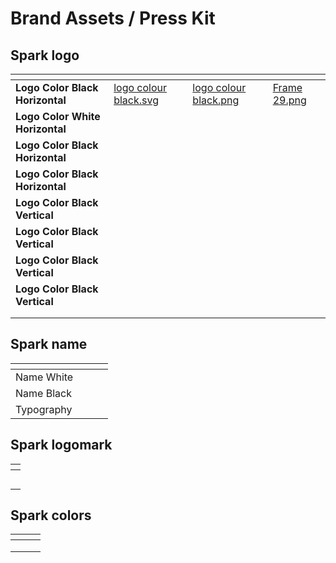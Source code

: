 # Brand Assets / Press Kit



## Spark logo

<table data-view="cards" data-full-width="false"><thead><tr><th></th><th data-type="files"></th><th data-type="files"></th><th data-hidden data-card-cover data-type="files"></th></tr></thead><tbody><tr><td><strong>Logo Color Black Horizontal</strong></td><td><a href="../.gitbook/assets/logo colour black.svg">logo colour black.svg</a></td><td><a href="../.gitbook/assets/logo colour black.png">logo colour black.png</a></td><td><a href="../.gitbook/assets/Frame 29.png">Frame 29.png</a></td></tr><tr><td><strong>Logo Color White Horizontal</strong></td><td></td><td></td><td></td></tr><tr><td><strong>Logo Color Black Horizontal</strong></td><td></td><td></td><td></td></tr><tr><td><strong>Logo Color Black Horizontal</strong></td><td></td><td></td><td></td></tr><tr><td><strong>Logo Color Black Vertical</strong></td><td></td><td></td><td></td></tr><tr><td><strong>Logo Color Black Vertical</strong></td><td></td><td></td><td></td></tr><tr><td><strong>Logo Color Black Vertical</strong></td><td></td><td></td><td></td></tr><tr><td><strong>Logo Color Black Vertical</strong></td><td></td><td></td><td></td></tr><tr><td></td><td></td><td></td><td></td></tr><tr><td></td><td></td><td></td><td></td></tr></tbody></table>



## Spark name

<table data-view="cards" data-full-width="false"><thead><tr><th></th><th data-type="files"></th><th data-type="files"></th><th data-type="files"></th></tr></thead><tbody><tr><td>Name White</td><td></td><td></td><td></td></tr><tr><td>Name Black</td><td></td><td></td><td></td></tr><tr><td>Typography</td><td></td><td></td><td></td></tr></tbody></table>

## Spark logomark

<table data-view="cards" data-full-width="false"><thead><tr><th></th></tr></thead><tbody><tr><td></td></tr><tr><td></td></tr><tr><td></td></tr><tr><td></td></tr><tr><td></td></tr></tbody></table>



## Spark colors

<table data-view="cards"><thead><tr><th></th><th></th><th></th></tr></thead><tbody><tr><td></td><td></td><td></td></tr><tr><td></td><td></td><td></td></tr><tr><td></td><td></td><td></td></tr></tbody></table>
